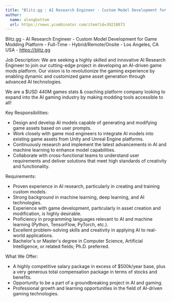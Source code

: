 ```yaml
---
title: "Blitz.gg : AI Research Engineer - Custom Model Development for Game Modding Platform"
author:
  name: alongbottom
  url: https://news.ycombinator.com/item?id=39218873
---
```

Blitz.gg - AI Research Engineer - Custom Model Development for Game Modding Platform - Full-Time - Hybrid&#x2F;Remote&#x2F;Onsite - Los Angeles, CA USA - <a href="https:&#x2F;&#x2F;blitz.gg" rel="nofollow">https:&#x2F;&#x2F;blitz.gg</a>

Job Description:
We are seeking a highly skilled and innovative AI Research Engineer to join our cutting-edge project in developing an AI-driven game mods platform. Our vision is to revolutionize the gaming experience by enabling dynamic and customized game asset generation through advanced AI technologies.

We are a $USD 440M games stats &amp; coaching platform company looking to expand into the AI gaming industry by making modding tools accessible to all!

Key Responsibilities:
- Design and develop AI models capable of generating and modifying game assets based on user prompts.
- Work closely with game mod engineers to integrate AI models into existing game assets from Unity and Unreal Engine platforms.
- Continuously research and implement the latest advancements in AI and machine learning to enhance model capabilities.
- Collaborate with cross-functional teams to understand user requirements and deliver solutions that meet high standards of creativity and functionality.

Requirements:
- Proven experience in AI research, particularly in creating and training custom models.
- Strong background in machine learning, deep learning, and AI technologies.
- Experience with game development, particularly in asset creation and modification, is highly desirable.
- Proficiency in programming languages relevant to AI and machine learning (Python, TensorFlow, PyTorch, etc.).
- Excellent problem-solving skills and creativity in applying AI to real-world applications.
- Bachelor&#x27;s or Master&#x27;s degree in Computer Science, Artificial Intelligence, or related fields; Ph.D. preferred.

What We Offer:
- A highly competitive salary package in excess of $500k&#x2F;year base, plus a very generous total compensation package in terms of stocks and benefits.
- Opportunity to be a part of a groundbreaking project in AI and gaming.
- Professional growth and learning opportunities in the field of AI-driven gaming technologies.
